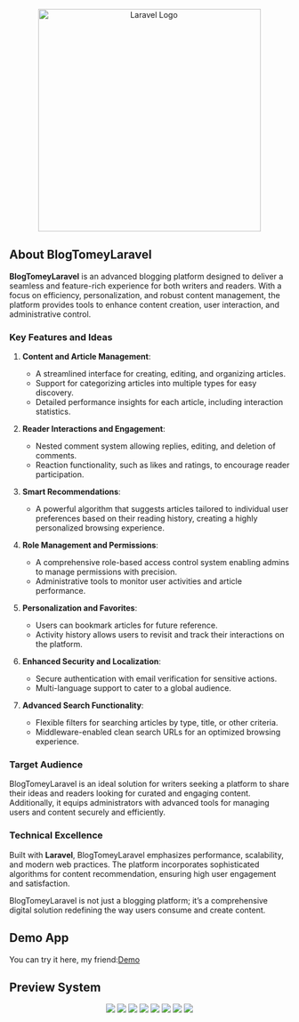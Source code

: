 <p align="center"><a href="https://laravel.com" target="_blank">
<img src='https://github.com/Thomas-Emad/BlogTomeyLaravel/assets/54818496/042c4942-1bbf-4d8c-839f-763540a8a176' width="400" alt="Laravel Logo">
</a></p>

## About BlogTomeyLaravel

**BlogTomeyLaravel** is an advanced blogging platform designed to deliver a seamless and feature-rich experience for both writers and readers. With a focus on efficiency, personalization, and robust content management, the platform provides tools to enhance content creation, user interaction, and administrative control.

### **Key Features and Ideas**

1.  **Content and Article Management**:
    *   A streamlined interface for creating, editing, and organizing articles.
    *   Support for categorizing articles into multiple types for easy discovery.
    *   Detailed performance insights for each article, including interaction statistics.
        
2.  **Reader Interactions and Engagement**:
    *   Nested comment system allowing replies, editing, and deletion of comments.
    *   Reaction functionality, such as likes and ratings, to encourage reader participation.
        
3.  **Smart Recommendations**:
    *   A powerful algorithm that suggests articles tailored to individual user preferences based on their reading history, creating a highly personalized browsing experience.
        
4.  **Role Management and Permissions**:
    *   A comprehensive role-based access control system enabling admins to manage permissions with precision.
    *   Administrative tools to monitor user activities and article performance.
        
5.  **Personalization and Favorites**:
    *   Users can bookmark articles for future reference.
    *   Activity history allows users to revisit and track their interactions on the platform.
        
6.  **Enhanced Security and Localization**:
    *   Secure authentication with email verification for sensitive actions.
    *   Multi-language support to cater to a global audience.
        
7.  **Advanced Search Functionality**:
    *   Flexible filters for searching articles by type, title, or other criteria.
    *   Middleware-enabled clean search URLs for an optimized browsing experience.

### **Target Audience**
BlogTomeyLaravel is an ideal solution for writers seeking a platform to share their ideas and readers looking for curated and engaging content. Additionally, it equips administrators with advanced tools for managing users and content securely and efficiently.

### **Technical Excellence**
Built with **Laravel**, BlogTomeyLaravel emphasizes performance, scalability, and modern web practices. The platform incorporates sophisticated algorithms for content recommendation, ensuring high user engagement and satisfaction.

BlogTomeyLaravel is not just a blogging platform; it’s a comprehensive digital solution redefining the way users consume and create content.

## Demo App
You can try it here, my friend:[Demo](https://demo-thomas.infinityfreeapp.com/projects/BlogTomeyLaravel)

## Preview System
<p align="center">
  <img src='https://github.com/Thomas-Emad/BlogTomeyLaravel/assets/54818496/e1530aae-3b45-4148-8d9a-ef271c26dec6'>
   <img src='https://github.com/Thomas-Emad/BlogTomeyLaravel/assets/54818496/784ea778-fac3-4e83-afb7-bc41b27e5e57'>
   <img src='https://github.com/Thomas-Emad/BlogTomeyLaravel/assets/54818496/c1f194c8-33f1-4228-9cb3-4c2968fb6090'>
   <img src='https://github.com/Thomas-Emad/BlogTomeyLaravel/assets/54818496/874be802-f1ff-4bbf-8f1a-417067850e3a'>
   <img src='https://github.com/Thomas-Emad/BlogTomeyLaravel/assets/54818496/3e691152-025b-4f9e-9b92-e9daa023a114'>
   <img src='https://github.com/Thomas-Emad/BlogTomeyLaravel/assets/54818496/85a32d1c-3f5d-44b0-b2d6-abf644e82dac'>
   <img src='https://github.com/Thomas-Emad/BlogTomeyLaravel/assets/54818496/4fd52e23-629d-4703-8aef-4de4e7e26816'>
  <img src='https://github.com/Thomas-Emad/BlogTomeyLaravel/assets/54818496/0c3cdb80-f756-4f77-a96c-b273412b5f34'>
</p>
